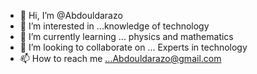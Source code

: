 - 👋 Hi, I’m @Abdouldarazo
- 👀 I’m interested in ...knowledge of technology 
- 🌱 I’m currently learning ... physics and mathematics 
- 💞️ I’m looking to collaborate on ... Experts in technology 
- 📫 How to reach me ...Abdouldarazo@gmail.com

<!---
Abdouldarazo/Abdouldarazo is a ✨ special ✨ repository because its `README.md` (this file) appears on your GitHub profile.
You can click the Preview link to take a look at your changes.
--->
